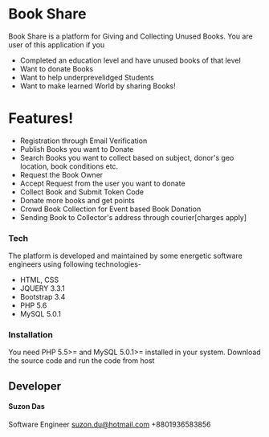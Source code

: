 # Book Share

Book Share is a platform for Giving and Collecting Unused Books. You are user of this application if you 

  - Completed an education level and have unused books of that level
  - Want to donate Books
  - Want to help underprevelidged Students
  - Want to make learned World by sharing Books!

# Features!

  - Registration through Email Verification
  - Publish Books you want to Donate
  - Search Books you want to collect based on subject, donor's geo location, book conditions etc.
  - Request the Book Owner
  - Accept Request from the user you want to donate
  - Collect Book and Submit Token Code
  - Donate more books and get points
  - Crowd Book Collection for Event based Book Donation
  - Sending Book to Collector's address through courier[charges apply]

### Tech

The platform is developed and maintained by some energetic software engineers using following technologies-

* HTML, CSS
* JQUERY 3.3.1
* Bootstrap 3.4
* PHP 5.6
* MySQL 5.0.1


### Installation
You need PHP 5.5>= and MySQL 5.0.1>= installed in your system. Download the source code and run the code from host

## Developer

#### Suzon Das
Software Engineer
suzon.du@hotmail.com
+8801936583856


